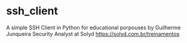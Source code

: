# ssh_client
A simple SSH Client in Python for educational porpouses by Guilherme Junqueira Security Analyst at Solyd https://solyd.com.br/treinamentos
